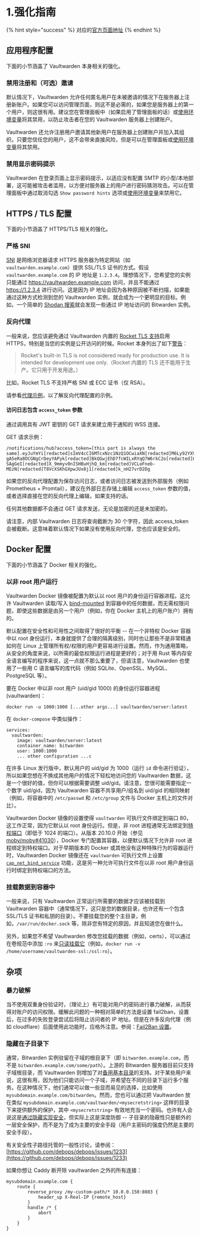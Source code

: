 # 1.强化指南

{% hint style="success" %}
对应的[官方页面地址](https://github.com/dani-garcia/vaultwarden/wiki/Hardening-Guide)
{% endhint %}

## 应用程序配置 <a href="#application-configuration" id="application-configuration"></a>

下面的小节涵盖了 Vaultwarden 本身相关的强化。

### 禁用注册和（可选）邀请 <a href="#disable-registration-and-optionally-invitations" id="disable-registration-and-optionally-invitations"></a>

默认情况下，Vaultwarden 允许任何匿名用户在未被邀请的情况下在服务器上注册新账户。如果您可以访问管理页面，则这不是必需的，如果您是服务器上的第一个用户，则这很有用。建议您在管理面板中（如果启用了管理面板的话）或[使用环境变量](../disable-registration-of-new-users.md)将其禁用，以防止攻击者在您的 Vaultwarden 服务器上创建账户。

Vaultwarden 还允许注册用户邀请其他新用户在服务器上创建账户并加入其组织。只要您信任您的用户，这不会带来直接风险，但是可以在管理面板或[使用环境变量](../disable-registration-of-new-users.md)将其禁用。

### 禁用显示密码提示 <a href="#disable-password-hint-display" id="disable-password-hint-display"></a>

Vaultwarden 在登录页面上显示密码提示，以适应没有配置 SMTP 的小型/本地部署，这可能被攻击者滥用，以方便对服务器上的用户进行密码猜测攻击。可以在管理面板中通过取消勾选 `Show password hints` 选项或[使用环境变量](../disable-registration-of-new-users.md)来禁用它。

## HTTPS / TLS 配置 <a href="#https-tls-configuration" id="https-tls-configuration"></a>

下面的小节涵盖了 HTTPS/TLS 相关的强化。

### 严格 SNI <a href="#strict-sni" id="strict-sni"></a>

[SNI](https://zh.wikipedia.org/wiki/%E6%9C%8D%E5%8A%A1%E5%99%A8%E5%90%8D%E7%A7%B0%E6%8C%87%E7%A4%BA) 是网络浏览器请求 HTTPS 服务器为特定网站（如 `vaultwarden.example.com`）提供 SSL/TLS 证书的方式。假设`vaultwarden.example.com` 的 IP 地址是 `1.2.3.4`。理想情况下，您希望您的实例只能通过 https://vaultwarden.example.com 访问，并且不能通过 https://1.2.3.4 进行访问。这是因为 IP 地址会因为各种原因被不断扫描，如果能通过这种方式检测到您的 Vaultwarden 实例，就会成为一个更明显的目标。例如，一个简单的 [Shodan 搜索](https://www.shodan.io/search?query=bitwarden)就会发现一些通过 IP 地址访问的 Bitwarden 实例。

### 反向代理 <a href="#reverse-proxying" id="reverse-proxying"></a>

一般来说，您应该避免通过 Vaultwarden 内置的 [Rocket TLS 支持](../../deployment/https/enabling-https.md)启用 HTTPS，特别是当您的实例是公开访问的时候。Rocket 本身列出了如下[警告](https://rocket.rs/v0.4/guide/configuration/#configuring-tls)：

> Rocket's built-in TLS is not considered ready for production use. It is intended for development use only.（Rocket 内置的 TLS 还不能用于生产。它只用于开发用途。）

比如，Rocket TLS 不支持严格 SNI 或 ECC 证书（仅 RSA）。

请参看[代理示例](../../deployment/proxy-examples.md)，以了解反向代理配置的示例。

#### 访问日志包含 `access_token` 参数 <a href="#access-logs-contain-access_token-parameter" id="access-logs-contain-access_token-parameter"></a>

通过调用具有 JWT 密钥的 GET 请求来建立用于通知的 WSS 连接。

GET 请求示例：

```
/notifications/hub?access_token=[this part is always the same].eyJuYmYi[redacted]sImV4cCI6MTcxNzc1NzQ1OCwiaXN[redacted]M6Ly92YXVsdC5zZWMuYXJwYXxsb2dpbiIsInN1YiI6ImY5YmVhN[redacted]tNGJjNS05MDY2LTQ3NjFlZmY4ND[redacted]sInByZW1pdW0iOnRydWU[redacted]JjaXBoZXIiLCJlbWFpbCI6ImNpc[redacted]ljdSIsImVtYWlsX3ZlcmlmaWVkIjp0cnVlLCJzc3RhbXAiOiJlZjM3[redacted]MjctODE2OS1hZTQ3NmFjNDc4MGQiLCJkZX[redacted]02ZTk3LTQ2N2M[redacted]jM3NmEiLCJzY29wZSI6WyJhcG[redacted]5lX2FjY2VzcyJdLCJhbXIiOlsiQXBwbGljY[redacted]hGDeCNdjTs1cOL2fV_OR96Sey-gA5eRa8OCGNgCrDeyYAPyk[redacted]BkQGwjEhD7fcWILxRYqQ7W6rkC2o[redacted]LB_nztpAgeRUbsPgsd3RNTWJDKdlH8aMf1[redacted]vB_doENJPeyaeMuEG85KqpAN2A[redacted]GeeCztxmQIe21PMtBG-SAgGeI[redacted]X_9mmyv0nISHBuHjhQ_km[redacted]VCLoFneb-MEzN[redacted]T8VcXSKhGXpwJUx8j1[redacted]k_nH27vrD2Dg
```

如果您的反向代理配置为保存访问日志，或者访问日志被发送到外部服务（例如 Prometheus + Promtail），建议在外部日志存储上编辑 `access_token` 参数的值，或者选择直接在您的反向代理上编辑，如果支持的话。

任何其他数据都不会通过 GET 请求发送，无论是加密的还是未加密的。

请注意，内部 Vaultwarden 日志将查询截断为 30 个字符，因此 access\_token 会被截断。这意味着默认情况下如果没有使用反向代理，您也应该是安全的。

## Docker 配置 <a href="#docker-configuration" id="docker-configuration"></a>

下面的小节涵盖了 Docker 相关的强化。

### 以非 root 用户运行 <a href="#run-as-a-non-root-user" id="run-as-a-non-root-user"></a>

Vaultwarden Docker 镜像被配置为默认以 root 用户的身份运行容器进程。这允许 Vaultwarden 读取/写入 [bind-mounted](https://docs.docker.com/storage/bind-mounts/) 到容器中的任何数据，而无需权限问题，即使这些数据是由另一个用户（例如，你在 Docker 主机上的用户账户）拥有的。

默认配置在安全性和可用性之间取得了很好的平衡 -- 在一个非特权 Docker 容器中以 root 身份运行，本身就提供了合理的隔离级别，同时也让那些不是非常精通如何在 Linux 上管理所有权/权限的用户更容易进行设置。然而，作为通用策略，从安全的角度来说，以所需的最低权限运行进程是更好的；对于用 Rust 等内存安全语言编写的程序来说，这一点就不那么重要了，但请注意，Vaultwarden 也使用了一些用 C 语言编写的库代码（例如 SQLite、OpenSSL、MySQL、PostgreSQL 等）。

要在 Docker 中以非 root 用户 (uid/gid 1000) 的身份运行容器进程 (vaultwarden)：

```shell
docker run -u 1000:1000 [...other args...] vaultwarden/server:latest
```

在 `docker-compose` 中类似操作：

```batch
services:
  vaultwarden:
    image: vaultwarden/server:latest
    container_name: bitwarden
    user: 1000:1000
    ... other configuration ...c
```

在许多 Linux 发行版中，默认用户的 uid/gid 为 1000（运行 `id` 命令进行验证），所以如果您想在不换成其他用户的情况下轻松地访问您的 Vaultwarden 数据，这是一个很好的值，但你可以根据需要调整 uid/gid。请注意，您很可能需要指定一个数字 uid/gid，因为 Vaultwarden 容器不共享用户/组名到 uid/gid 的相同映射（例如，将容器中的 `/etc/passwd` 和 `/etc/group` 文件与 Docker 主机上的文件对比）。

Vaultwarden Docker 镜像的设置使得 `vaultwarden` 可执行文件绑定到端口 80，这工作正常，因为它默认以 root 身份运行。但是，非 root 进程通常无法绑定到[特权端口](https://www.w3.org/Daemon/User/Installation/PrivilegedPorts.html)（即低于 1024 的端口）。从版本 20.10.0 开始（参见 [moby/moby#41030](https://github.com/moby/moby/pull/41030)），Docker 专门配置其容器，以便默认情况下允许非 root 进程绑定到特权端口。对于早期版本的 Docker 或其他没有这种特殊行为的容器运行时，Vaultwarden Docker 镜像还在 `vaultwarden` 可执行文件上设置 [`cap_net_bind_service`](https://man7.org/linux/man-pages/man7/capabilities.7.html) 功能，这是另一种允许可执行文件在以非 root 用户身份运行时绑定到特权端口的方法。

### 挂载数据到容器中 <a href="#mounting-data-into-the-container" id="mounting-data-into-the-container"></a>

一般来说，只有 Vaultwarden 正常运行所需要的数据才应该被挂载到 Vaultwarden 容器中（通常情况下，这只是您的数据目录，也许还有一个包含 SSL/TLS 证书和私钥的目录）。不要挂载您的整个主目录，例如，`/var/run/docker.sock` 等，除非您有特定的原因，并且知道您在做什么。

另外，如果您不希望 Vaultwarden 修改您挂载的数据（例如，certs），可以通过在卷规范中添加 `:ro` 来[只读挂载它](https://docs.docker.com/storage/bind-mounts/#use-a-read-only-bind-mount)（例如，`docker run -v /home/username/vaultwarden-ssl:/ssl:ro`）。

## 杂项 <a href="#miscellaneous" id="miscellaneous"></a>

### 暴力破解 <a href="#brute-force-mitigation" id="brute-force-mitigation"></a>

当不使用双重身份验证时，（理论上）有可能对用户的密码进行暴力破解，从而获得对账户的访问权限。缓解此问题的一种相对简单的方法是设置 fail2ban，设置后，在过多的失败登录尝试后将阻止访问者的 IP 地址。但是在许多反向代理（例如 cloudflare）后面使用此功能时，应格外注意。参阅：[Fail2Ban 设置](fail2ban-setup.md)。

### 隐藏在子目录下 <a href="#hiding-under-a-subdir" id="hiding-under-a-subdir"></a>

通常，Bitwarden 实例驻留在子域的根目录下（即 `bitwarden.example.com`，而不是 `bitwarden.example.com/some/path`）。上游的 Bitwarden 服务器目前只支持子域根目录，而 Vaultwarden 则增加了对[备用基本目录](../using-an-alternate-base-dir-subdir-subpath.md)的支持。对于某些用户来说，这很有用，因为他们只能访问一个子域，并希望在不同的目录下运行多个服务。在这种情况下，他们通常可以做一些显而易见的选择，比如使用 `mysubdomain.example.com/bitwarden`。然而，您也可以通过把 Vaultwarden 放在类似 `mysubdomain.example.com/vaultwarden/<mysecretstring>` 这样的目录下来提供额外的保护，其中 `<mysecretstring>` 有效地充当一个密码。也许有人会说这是[通过隐藏实现安全](https://en.wikipedia.org/wiki/Security_through_obscurity)，但实际上这是深度防御 -- 子目录的隐蔽性只是额外的一层安全保护，而不是为了成为主要的安全手段（用户主密码的强度仍然是主要的安全手段）。

有关安全性子路径托管的一般性讨论，请参阅：[https://github.com/debops/debops/issues/1233](https://github.com/debops/debops/issues/1233)

如果你想让 Caddy 断开除 vaultwarden 之外的所有连接：

```nginx
mysubdomain.example.com {
	route {
		reverse_proxy /my-custom-path/* 10.0.0.150:8083 {
			header_up X-Real-IP {remote_host}
		}
		handle /* {
			abort
		}
	}
}
```
